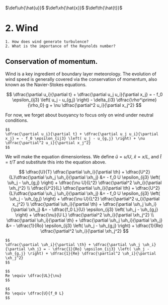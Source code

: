 $\def\uh{\hat{u}}$
$\def\xh{\hat{x}}$
$\def\th{\hat{t}}$

# 2. Wind

```{admonition} Questions to be answered in this chapter
1. How does wind generate turbulence?
2. What is the importance of the Reynolds number?
```

## Conservation of momentum.
Wind is a key ingredient of boundary layer meteorology.
The evolution of wind speed is generally covered via the conservation of momentum, also known as the Navier-Stokes equations.

$$
\dfrac{\partial u_i}{\partial t} + \dfrac{\partial u_j u_i}{\partial x_j} = - f_0 \epsilon_{ij3} \left( u_j - u_{g,j} \right) - \delta_{i3} \dfrac{\rho^\prime}{\rho_0} g + \nu \dfrac{\partial^2 u_i}{\partial x_j^2}
$$

For now, we forget about buoyancy to focus only on wind under neutral conditions.

```{admonition} Conservation of momentum under neutral conditions
$$
\dfrac{\partial u_i}{\partial t} + \dfrac{\partial u_j u_i}{\partial x_j} = - f_0 \epsilon_{ij3} \left( u_j - u_{g,j} \right) + \nu \dfrac{\partial^2 u_i}{\partial x_j^2}
$$
```

We will make the equation dimensionless.
We define $\hat{u} = u / U$, $\hat{x} = x / L$, and $\hat{t} = t/T$ and substitute this into the equation above.

$$
\dfrac{U}{T} \dfrac{\partial \uh_i}{\partial \th} + \dfrac{U^2}{L}\dfrac{\partial \uh_j \uh_i}{\partial \xh_j} &= - f_0 U \epsilon_{ij3} \left( \uh_j - \uh_{g,j} \right) + \dfrac{\nu U}{L^2} \dfrac{\partial^2 \uh_i}{\partial \xh_j^2} \\
\dfrac{U^2}{L} \dfrac{\partial \uh_i}{\partial \th} + \dfrac{U^2}{L}\dfrac{\partial \uh_j \uh_i}{\partial \xh_j} &= - f_0 U \epsilon_{ij3} \left( \uh_j - \uh_{g,j} \right) + \dfrac{\nu U}{L^2} \dfrac{\partial^2 u_i}{\partial x_j^2} \\
\dfrac{\partial \uh_i}{\partial \th} + \dfrac{\partial \uh_j \uh_i}{\partial \xh_j} &= - \dfrac{f_0 L}{U} \epsilon_{ij3} \left( \uh_j - \uh_{g,j} \right) + \dfrac{\nu}{U L} \dfrac{\partial^2 \uh_i}{\partial \xh_j^2} \\
\dfrac{\partial \uh_i}{\partial \th} + \dfrac{\partial \uh_j \uh_i}{\partial \xh_j} &= - \dfrac{1}{Ro} \epsilon_{ij3} \left( \uh_j - \uh_{g,j} \right) + \dfrac{1}{Re} \dfrac{\partial^2 \uh_i}{\partial \xh_j^2}
$$

```{admonition} Non-dimensional conservation of momentum under neutral conditions
$$
\dfrac{\partial \uh_i}{\partial \th} + \dfrac{\partial \uh_j \uh_i}{\partial \xh_j} = - \dfrac{1}{Ro} \epsilon_{ij3} \left( \uh_j - \uh_{g,j} \right) + \dfrac{1}{Re} \dfrac{\partial^2 \uh_i}{\partial \xh_j^2}
$$
```

```{admonition} Reynolds number
$$
Re \equiv \dfrac{UL}{\nu}
$$
```

```{admonition} Rossby number
$$
Ro \equiv \dfrac{U}{f_0 L}
$$
```
